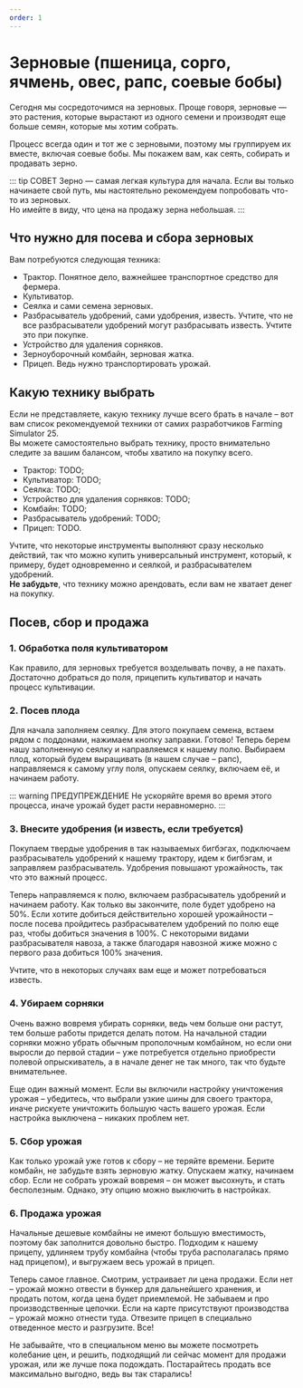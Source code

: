 ```yaml
---
order: 1
---
```


# Зерновые (пшеница, сорго, ячмень, овес, рапс, соевые бобы)

Сегодня мы сосредоточимся на зерновых. Проще говоря, зерновые — это растения, которые вырастают из одного семени и производят еще больше семян, которые мы хотим собрать.

Процесс всегда один и тот же с зерновыми, поэтому мы группируем их вместе, включая соевые бобы. Мы покажем вам, как сеять, собирать и продавать зерно.

::: tip СОВЕТ
Зерно — самая легкая культура для начала. Если вы только начинаете свой путь, мы настоятельно рекомендуем попробовать что-то из зерновых.  
Но имейте в виду, что цена на продажу зерна небольшая.
:::

## Что нужно для посева и сбора зерновых

Вам потребуются следующая техника:
- Трактор. Понятное дело, важнейшее транспортное средство для фермера.
- Культиватор.
- Сеялка и сами семена зерновых.
- Разбрасыватель удобрений, сами удобрения, известь. Учтите, что не все разбрасыватели удобрений могут разбрасывать известь.  Учтите это при покупке.
- Устройство для удаления сорняков.
- Зерноуборочный комбайн, зерновая жатка.
- Прицеп. Ведь нужно транспортировать урожай.

## Какую технику выбрать

Если не представляете, какую технику лучше всего брать в начале – вот вам список рекомендуемой техники от самих разработчиков Farming Simulator 25.  
Вы можете самостоятельно выбрать технику, просто внимательно следите за вашим балансом, чтобы хватило на покупку всего.
- Трактор: TODO;
- Культиватор: TODO;
- Сеялка: TODO;
- Устройство для удаления сорняков: TODO;
- Комбайн: TODO;
- Разбрасыватель удобрений: TODO;
- Прицеп: TODO.

Учтите, что некоторые инструменты выполняют сразу несколько действий, так что можно купить универсальный инструмент, который, к примеру, будет одновременно и сеялкой, и разбрасывателем удобрений.  
**Не забудьте**, что технику можно арендовать, если вам не хватает денег на покупку.

## Посев, сбор и продажа

### 1. Обработка поля культиватором

Как правило, для зерновых требуется возделывать почву, а не пахать. Достаточно добраться до поля, прицепить культиватор и начать процесс культивации.

### 2. Посев плода 

Для начала заполняем сеялку. Для этого покупаем семена, встаем рядом с поддонами, нажимаем кнопку заправки. Готово! Теперь берем нашу заполненную сеялку и направляемся к нашему полю. Выбираем плод, который будем выращивать (в нашем случае – рапс), направляемся к самому углу поля, опускаем сеялку, включаем её, и начинаем работу. 

::: warning ПРЕДУПРЕЖДЕНИЕ
Не ускоряйте время во время этого процесса, иначе урожай будет расти неравномерно.
:::

### 3. Внесите удобрения (и известь, если требуется)   

Покупаем твердые удобрения в так называемых бигбэгах, подключаем разбрасыватель удобрений к нашему трактору, идем к бигбэгам, и заправляем разбрасыватель. Удобрения повышают урожайность, так что это важный процесс.

Теперь направляемся к полю, включаем разбрасыватель удобрений и начинаем работу. Как только вы закончите, поле будет удобрено на 50%. Если хотите добиться действительно хорошей урожайности – после посева пройдитесь разбрасывателем удобрений по полю еще раз, чтобы добиться значения в 100%. С некоторыми видами разбрасывателя навоза, а также благодаря навозной жиже можно с первого раза добиться 100% значения. 

Учтите, что в некоторых случаях вам еще и может потребоваться известь. 

### 4. Убираем сорняки

Очень важно вовремя убирать сорняки, ведь чем больше они растут, тем больше работы придется делать потом. На начальной стадии сорняки можно убрать обычным прополочным комбайном, но если они выросли до первой стадии – уже потребуется отдельно приобрести полевой опрыскиватель, а в начале денег не так много, так что будьте внимательнее.

Еще один важный момент. Если вы включили настройку уничтожения урожая – убедитесь, что выбрали узкие шины для своего трактора, иначе рискуете уничтожить большую часть вашего урожая. Если настройка выключена – никаких проблем нет. 

### 5. Сбор урожая

Как только урожай уже готов к сбору – не теряйте времени. Берите комбайн, не забудьте взять зерновую жатку. Опускаем жатку, начинаем сбор. Если не собрать урожай вовремя – он может высохнуть, и стать бесполезным. Однако, эту опцию можно выключить в настройках. 

### 6. Продажа урожая

Начальные дешевые комбайны не имеют большую вместимость, поэтому бак заполнится довольно быстро. Подходим к нашему прицепу, удлиняем трубу комбайна (чтобы труба располагалась прямо над прицепом), и выгружаем весь урожай в прицеп. 

Теперь самое главное. Смотрим, устраивает ли цена продажи. Если нет – урожай можно отвести в бункер для дальнейшего хранения, и продать потом, когда цена будет приемлемой. Не забываем и про производственные цепочки. Если на карте присутствуют производства – урожай можно отнести туда. Отвезите прицеп в специально отведенное место и разгрузите. Все!

Не забывайте, что в специальном меню вы можете посмотреть колебание цен, и решить, подходящий ли сейчас момент для продажи урожая, или же лучше пока подождать. Постарайтесь продать все максимально выгодно, ведь вы так старались!